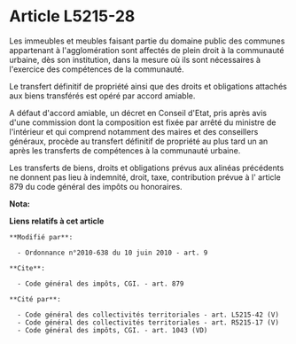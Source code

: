 # Article L5215-28

Les immeubles et meubles faisant partie du domaine public des communes appartenant à l'agglomération sont affectés de plein
droit à la communauté urbaine, dès son institution, dans la mesure où ils sont nécessaires à l'exercice des compétences de la
communauté. 

Le transfert définitif de propriété ainsi que des droits et obligations attachés aux biens transférés est opéré par accord
amiable.

A défaut d'accord amiable, un décret en Conseil d'Etat, pris après avis d'une commission dont la composition est fixée par
arrêté du ministre de l'intérieur et qui comprend notamment des maires et des conseillers généraux, procède au transfert
définitif de propriété au plus tard un an après les transferts de compétences à la communauté urbaine. 

Les transferts de biens, droits et obligations prévus aux alinéas précédents ne donnent pas lieu à indemnité, droit, taxe,
contribution prévue à l' article 879 du code général des impôts  ou honoraires.

**Nota:**



**Liens relatifs à cet article**

	**Modifié par**:

	  - Ordonnance n°2010-638 du 10 juin 2010 - art. 9

	**Cite**:

	  - Code général des impôts, CGI. - art. 879

	**Cité par**:

	  - Code général des collectivités territoriales - art. L5215-42 (V)
	  - Code général des collectivités territoriales - art. R5215-17 (V)
	  - Code général des impôts, CGI. - art. 1043 (VD)
